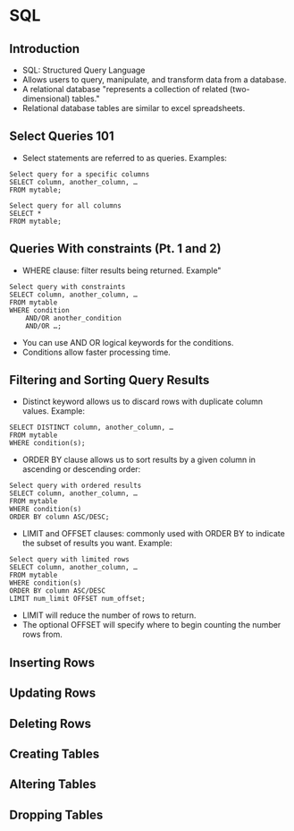 # SQL

## Introduction
- SQL: Structured Query Language
- Allows users to query, manipulate, and transform data from a database.
- A relational database "represents a collection of related (two-dimensional) tables." 
- Relational database tables are similar to excel spreadsheets. 

## Select Queries 101
- Select statements are referred to as queries. Examples:  
```
Select query for a specific columns
SELECT column, another_column, …
FROM mytable;
```
```
Select query for all columns
SELECT * 
FROM mytable;
```

## Queries With constraints (Pt. 1 and 2)
- WHERE clause: filter results being returned. Example"
```
Select query with constraints
SELECT column, another_column, …
FROM mytable
WHERE condition
    AND/OR another_condition
    AND/OR …;
 ```
 - You can use AND OR logical keywords for the conditions.
 - Conditions allow faster processing time. 

## Filtering and Sorting Query Results
- Distinct keyword allows us to discard rows with duplicate column values. Example: 
``` 
SELECT DISTINCT column, another_column, …
FROM mytable
WHERE condition(s);
```  
- ORDER BY clause allows us to sort results by a given column in ascending or descending order:
```
Select query with ordered results
SELECT column, another_column, …
FROM mytable
WHERE condition(s)
ORDER BY column ASC/DESC;
```
- LIMIT and OFFSET clauses: commonly used with ORDER BY to indicate the subset of results you want. Example: 
```
Select query with limited rows
SELECT column, another_column, …
FROM mytable
WHERE condition(s)
ORDER BY column ASC/DESC
LIMIT num_limit OFFSET num_offset;
```
- LIMIT will reduce the number of rows to return.
- The optional OFFSET will specify where to begin counting the number rows from. 

## Inserting Rows

## Updating Rows

## Deleting Rows

## Creating Tables

## Altering Tables

## Dropping Tables


 
